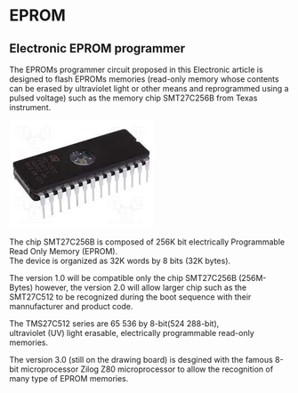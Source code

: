# EPROM
## Electronic EPROM programmer

The EPROMs programmer circuit proposed in this Electronic article is designed to flash 
EPROMs memories (read-only memory whose contents can be erased by ultraviolet light 
or other means and reprogrammed using a pulsed voltage) such as the memory chip SMT27C256B from Texas instrument. 


![image](https://github.com/yoyoberenguer/EPROM/blob/main/27C256.jpg)

The chip SMT27C256B is composed of 256K bit electrically Programmable Read Only Memory (EPROM).  
The device is organized as 32K words by 8 bits  (32K  bytes). 

The version 1.0 will be compatible only the chip SMT27C256B (256M-Bytes) however, the version 2.0 will
allow larger chip such as the SMT27C512 to be recognized during the boot sequence with their mannufacturer and 
product code. 

The  TMS27C512  series  are  65 536  by  8-bit(524 288-bit),   
ultraviolet (UV) light erasable, electrically programmable read-only  memories.

The version 3.0 (still on the drawing board) is desgined with the famous 8-bit microprocessor Zilog Z80 
microprocessor to allow the recognition of many type of EPROM memories. 






